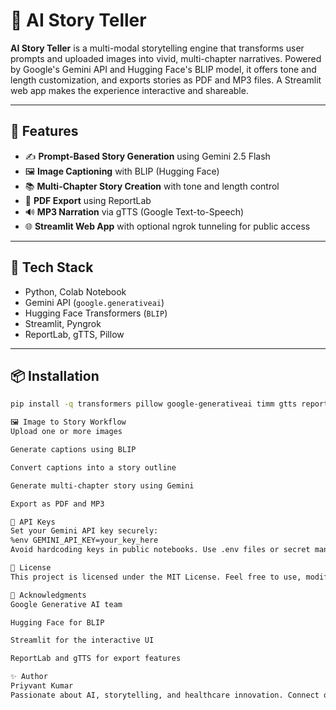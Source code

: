 # 🧠 AI Story Teller

**AI Story Teller** is a multi-modal storytelling engine that transforms user prompts and uploaded images into vivid, multi-chapter narratives. Powered by Google's Gemini API and Hugging Face's BLIP model, it offers tone and length customization, and exports stories as PDF and MP3 files. A Streamlit web app makes the experience interactive and shareable.

---

## 🚀 Features

- ✍️ **Prompt-Based Story Generation** using Gemini 2.5 Flash
- 🖼️ **Image Captioning** with BLIP (Hugging Face)
- 📚 **Multi-Chapter Story Creation** with tone and length control
- 📄 **PDF Export** using ReportLab
- 🔊 **MP3 Narration** via gTTS (Google Text-to-Speech)
- 🌐 **Streamlit Web App** with optional ngrok tunneling for public access

---

## 🧰 Tech Stack

- Python, Colab Notebook
- Gemini API (`google.generativeai`)
- Hugging Face Transformers (`BLIP`)
- Streamlit, Pyngrok
- ReportLab, gTTS, Pillow

---

## 📦 Installation

```bash
pip install -q transformers pillow google-generativeai timm gtts reportlab streamlit pyngrok

🖼️ Image to Story Workflow
Upload one or more images

Generate captions using BLIP

Convert captions into a story outline

Generate multi-chapter story using Gemini

Export as PDF and MP3

🔐 API Keys
Set your Gemini API key securely:
%env GEMINI_API_KEY=your_key_here
Avoid hardcoding keys in public notebooks. Use .env files or secret managers when deploying.

📄 License
This project is licensed under the MIT License. Feel free to use, modify, and share with attribution.

🙌 Acknowledgments
Google Generative AI team

Hugging Face for BLIP

Streamlit for the interactive UI

ReportLab and gTTS for export features

✨ Author
Priyvant Kumar
Passionate about AI, storytelling, and healthcare innovation. Connect on LinkedIn and explore more projects on GitHub.
